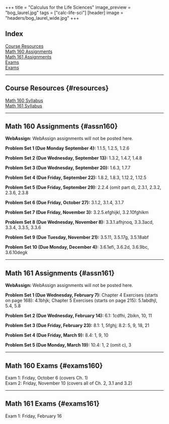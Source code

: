 +++
title = "Calculus for the Life Sciences"
image_preview = "bog_laurel.jpg"
tags = ["calc-life-sci"]
[header]
image = "headers/bog_laurel_wide.jpg"
+++

## Index

[Course Resources](#resources)  
[Math 160 Assignments](#assn160)  
[Math 161 Assignments](#assn161)  
[Exams](#exams160)  
[Exams](#exams161)  

---------------------------------------------------------------------

## Course Resources {#resources}

[Math 160 Syllabus](/courses/MATH160/syllabus/)  
[Math 161 Syllabus](/courses/MATH161/syllabus/)

---------------------------------------------------------------------

## Math 160 Assignments {#assn160}

**WebAssign:** WebAssign assignments will not be posted here.

**Problem Set 1 (Due Monday September 4):** 1.1.5, 1.2.5, 1.2.6

**Problem Set 2 (Due Wednesday, September 13):** 1.3.2, 1.4.7, 1.4.8

**Problem Set 3 (Due Wednesday, September 20):** 1.6.3, 1.7.7

**Problem Set 4 (Due Friday, September 22):** 1.8.2, 1.8.3, 1.12.2, 1.12.5

**Problem Set 5 (Due Friday, September 29):** 2.2.4 (omit part d), 2.3.1, 2.3.2, 2.3.6, 2.3.8

**Problem Set 6 (Due Friday, October 27):** 3.1.2, 3.1.4, 3.1.7

**Problem Set 7 (Due Friday, November 3):** 3.2.5.efghijkl, 3.2.10fghikm

**Problem Set 8 (Due Wednesday, November 8):** 3.3.1.afhjnoq, 3.3.3acd, 3.3.4, 3.3.5, 3.3.6

**Problem Set 9 (Due Tuesday, November 21):** 3.5.11, 3.5.17g, 3.5.18abf

**Problem Set 10 (Due Monday, December 4):** 3.6.1efi, 3.6.2d, 3.6.9bc, 3.6.10degk

---------------------------------------------------------------------

## Math 161 Assignments {#assn161}

**WebAssign:** WebAssign assignments will not be posted here.

**Problem Set 1 (Due Wednesday, February 7):** Chapter 4 Exercises (starts on page 168): 4.1bhjk; Chapter 5 Exercises (starts on page 215): 5.1abdhjl, 5.4, 5.8

**Problem Set 2 (Due Wednesday, February 14):** 6.1: 1cdfhi, 2bikn, 10, 11

**Problem Set 3 (Due Friday, February 23):** 8.1: 1, 5fghj; 8.2: 5, 9, 18, 21

**Problem Set 4 (Due Friday, March 9):** 8.4: 1, 9, 10

**Problem Set 5 (Due Monday, March 19):** 10.4: 1, 2 (omit c), 3  

---------------------------------------------------------------------

## Math 160 Exams {#exams160}

Exam 1: Friday, October 6 (covers Ch. 1)  
Exam 2: Friday, November 10 (covers all of Ch. 2, 3.1 and 3.2)  

------------------------------------------

## Math 161 Exams {#exams161}

Exam 1: Friday, February 16  